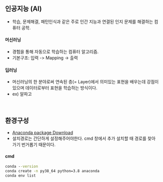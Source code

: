 ## 인공지능 (AI)
- 학습, 문제해결, 패턴인식과 같은 주로 인간 지능과 연결된 인지 문제를 해결하는 컴퓨터 공학.

#### 머신러닝
- 경험을 통해 자동으로 학습하는 컴퓨터 알고리즘.
- 기본구조: 입력 -> Mapping -> 출력

#### 딥러닝
- 머신러닝의 한 분야로써 연속된 층(= Layer)에서 의미있는 표현을 배우는데 강점이 있으며 데이터로부터 표현을 학습하는 방식이다.
- ex) 알파고


<br>

## 환경구성
- [Anaconda package Download](https://www.anaconda.com/)
- 설치경로는 간단하게 설정해주어야한다. cmd 창에서 추가 설치할 때 경로를 찾아가기 번거롭기 때문이다.
#### cmd
```cmd
conda --version
conda create -n py38_64 python=3.8 anaconda
conda env list
```



```python
```
